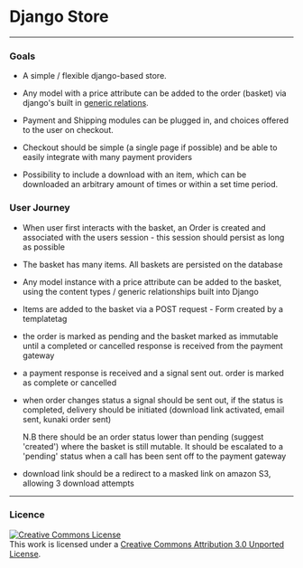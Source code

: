 # Django Store
---

### Goals

 * A simple / flexible django-based store.

 * Any model with a price attribute can be added to the order (basket) via django's built in [generic relations](https://docs.djangoproject.com/en/dev/ref/contrib/contenttypes/).

 * Payment and Shipping modules can be plugged in, and choices offered to the user on checkout.

 * Checkout should be simple (a single page if possible) and be able to easily integrate with many payment providers

 * Possibility to include a download with an item, which can be downloaded an arbitrary amount of times or within a set time period.


### User Journey

* When user first interacts with the basket, an Order is created and associated with the users session - this session should persist as long as possible

* The basket has many items. All baskets are persisted on the database

* Any model instance with a price attribute can be added to the basket, using the content types / generic relationships built into Django

* Items are added to the basket via a POST request - Form created by a templatetag

* the order is marked as pending and the basket marked as immutable until a completed or cancelled response is received from the payment gateway

* a payment response is received and a signal sent out. order is marked as complete or cancelled

* when order changes status a signal should be sent out, if the status is completed, delivery should be initiated (download link activated, email sent, kunaki order sent)

  N.B there should be an order status lower than pending (suggest 'created') where the basket is still mutable. It should be escalated to a 'pending' status when a call has been sent off to the payment gateway

* download link should be a redirect to a masked link on amazon S3, allowing 3 download attempts


 ---
### Licence

<a rel="license" href="http://creativecommons.org/licenses/by/3.0/"><img alt="Creative Commons License" style="border-width:0" src="http://i.creativecommons.org/l/by/3.0/88x31.png" /></a><br />This work is licensed under a <a rel="license" href="http://creativecommons.org/licenses/by/3.0/">Creative Commons Attribution 3.0 Unported License</a>.